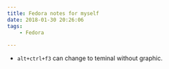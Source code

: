 ```yaml
---
title: Fedora notes for myself
date: 2018-01-30 20:26:06
tags: 
    - Fedora
   
---
```



* `alt+ctrl+f3` can change to teminal without graphic. 




